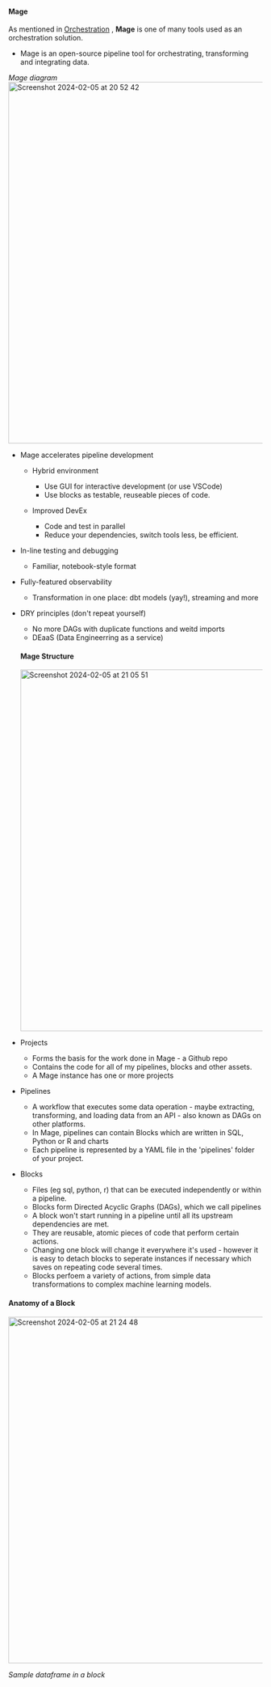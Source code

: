 #### Mage

As mentioned in [Orchestration](https://github.com/LucyJB/Data-Engineering-Zoomcamp/blob/main/Part2_Orchestration%20and%20Workflow/1_Orchestration.md) , **Mage** is one of many tools used as an orchestration solution.

* Mage is an open-source pipeline tool for orchestrating, transforming and integrating data.

*Mage diagram*
<img width="715" alt="Screenshot 2024-02-05 at 20 52 42" src="https://github.com/LucyJB/Data-Engineering-Zoomcamp/assets/76856081/78a929f2-45dc-4ec5-87c2-31678574a7b7">

* Mage accelerates pipeline development
  * Hybrid environment
    * Use GUI for interactive development (or use VSCode)
    * Use blocks as testable, reuseable pieces of code.
   
  * Improved DevEx
    * Code and test in parallel
    * Reduce your dependencies, switch tools less, be efficient.
   
* In-line testing and debugging
  * Familiar, notebook-style format
* Fully-featured observability
  * Transformation in one place: dbt models (yay!), streaming and more
* DRY principles (don't repeat yourself)
  * No more DAGs with duplicate functions and weitd imports
  * DEaaS (Data Engineerring as a service)
 
  #### Mage Structure
  
   <img width="715" alt="Screenshot 2024-02-05 at 21 05 51" src="https://github.com/LucyJB/Data-Engineering-Zoomcamp/assets/76856081/07809cfc-2095-48e0-8044-1c34f557473c">

* Projects
  * Forms the basis for the work done in Mage - a Github repo
  * Contains the code for all of my pipelines, blocks and other assets.
  * A Mage instance has one or more projects    

* Pipelines
  * A workflow that executes some data operation - maybe extracting, transforming, and loading data from an API - also known as DAGs on other platforms.
  * In Mage, pipelines can contain Blocks which are written in SQL, Python or R and charts
  * Each pipeline is represented by a YAML file in the 'pipelines' folder of your project.

* Blocks
  * Files (eg sql, python, r)  that can be executed independently or within a pipeline.
  * Blocks form Directed Acyclic Graphs (DAGs), which we call pipelines
  * A block won't start running in a pipeline until all its upstream dependencies are met.
  * They are reusable, atomic pieces of code that perform certain actions.
  * Changing one block will change it everywhere it's used - however it is easy to detach blocks to seperate instances if necessary which saves on repeating code several times.
  * Blocks perfoem a variety of actions, from simple data transformations to complex machine learning models.
 
#### Anatomy of a Block 
<img width="685" alt="Screenshot 2024-02-05 at 21 24 48" src="https://github.com/LucyJB/Data-Engineering-Zoomcamp/assets/76856081/6b47ad44-cab7-405c-bd95-36711a714322">

*Sample dataframe in a block*


